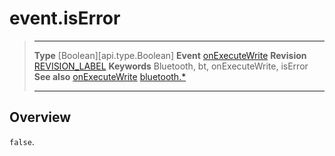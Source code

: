 # event.isError

> --------------------- ------------------------------------------------------------------------------------------
> __Type__              [Boolean][api.type.Boolean]
> __Event__             [onExecuteWrite](/plugin.bluetooth.type.Server.event.onExecuteWrite.md)
> __Revision__          [REVISION_LABEL](REVISION_URL)
> __Keywords__          Bluetooth, bt, onExecuteWrite, isError
> __See also__          [onExecuteWrite](/plugin.bluetooth.type.Server.event.onExecuteWrite.md)
>						[bluetooth.*](/plugin.bluetooth.md)
> --------------------- ------------------------------------------------------------------------------------------

## Overview

`false`.